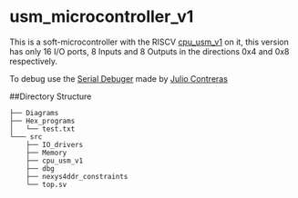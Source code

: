 # usm_microcontroller_v1
 
This is a soft-microcontroller with the RISCV [cpu_usm_v1](https://github.com/lild4d4/cpu_usm_v1) on it, this version has only 16 I/O ports, 8 Inputs and 8 Outputs in the directions 0x4 and 0x8 respectively.

To debug use the [Serial Debuger](https://github.com/jcontrerasf/serial_debbuger) made by [Julio Contreras](https://github.com/jcontrerasf)

##Directory Structure
```
├── Diagrams   
├── Hex_programs             
│   └── test.txt         
└─── src                  
    ├── IO_drivers                
    ├── Memory             
    ├── cpu_usm_v1                 
    ├── dbg                 
    ├── nexys4ddr_constraints              
    └── top.sv               
```
